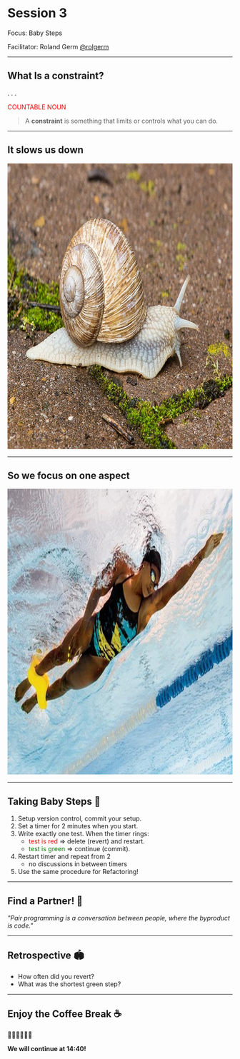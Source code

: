 # Session 3

Focus: Baby Steps

Facilitator: Roland Germ [@rolgerm](https://x.com/rolgerm)

---

## What Is a constraint?

. . .

<span style="color:red;">COUNTABLE NOUN</span>

> A **constraint** is something that limits or controls what you can do.

---

## It slows us down

<img src="./images/snail.jpg" style="width: 960px; height: 640px;" />

---

## So we focus on one aspect

<img src="./images/swimming_constraint.jpg" style="width: 960px; height: 640px;" />

---

## Taking Baby Steps 👼

1. Setup version control, commit your setup.
1. Set a timer for 2 minutes when you start.
1. Write exactly one test. When the timer rings:
    * <span style="color:red;">test is red</span> => delete (revert) and restart.
    * <span style="color:green;">test is green</span> => continue (commit).
1. Restart timer and repeat from 2
    * no discussions in between timers
1. Use the same procedure for Refactoring!

---

## Find a Partner! 👀

*"Pair programming is a conversation between people, where the byproduct is code."*

---

## Retrospective 🏟️

<!-- 10 minutes / additional question: How did you achieve it?-->

* How often did you revert?
* What was the shortest green step?

---

## Enjoy the Coffee Break ☕

🥗🌽🥬🥟🍛🧆

**We will continue at 14:40!**

